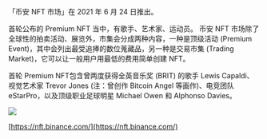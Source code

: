 「币安 NFT 市场」在 2021 年 6 月 24 日推出。
​

首轮公布的 Premium NFT 当中，有歌手、艺术家、运动员。
币安 NFT 市场除了全球性的拍卖活动、展览外，市集会分成两种内容，一种是顶级活动 (Premium Event)，其中会列出最受追捧的数位蒐藏品，另一种是交易市集 (Trading Market)，它可以让一般用户用最低的费用简单创建 NFT。
​

首轮 Premium NFT包含曾两度获得全英音乐奖 (BRIT) 的歌手 Lewis Capaldi、视觉艺术家 Trevor Jones (注：曾创作 Bitcoin Angel 等画作)、电竞团队 eStarPro，以及顶级职业足球明星 Michael Owen 和 Alphonso Davies。
​

![](/nft_docs/images/7.png)

[https://nft.binance.com/](https://nft.binance.com/)
